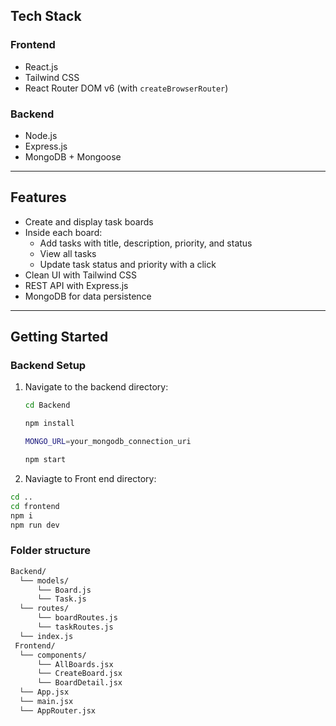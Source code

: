 

##  Tech Stack

### Frontend
- React.js
- Tailwind CSS
- React Router DOM v6 (with `createBrowserRouter`)

### Backend
- Node.js
- Express.js
- MongoDB + Mongoose

---

## Features

- Create and display task boards
- Inside each board:
  - Add tasks with title, description, priority, and status
  - View all tasks
  - Update task status and priority with a click
- Clean UI with Tailwind CSS
- REST API with Express.js
- MongoDB for data persistence

---

##  Getting Started

###  Backend Setup

1. Navigate to the backend directory:
   ```bash
   cd Backend

   npm install

   MONGO_URL=your_mongodb_connection_uri

   npm start

   ```


2. Naviagte to Front end directory:
```bash
cd ..
cd frontend 
npm i
npm run dev

```



### Folder structure

```markdown
Backend/
  └── models/
      └── Board.js
      └── Task.js
  └── routes/
      └── boardRoutes.js
      └── taskRoutes.js
  └── index.js
 Frontend/
  └── components/
      └── AllBoards.jsx
      └── CreateBoard.jsx
      └── BoardDetail.jsx
  └── App.jsx
  └── main.jsx
  └── AppRouter.jsx

  ```




